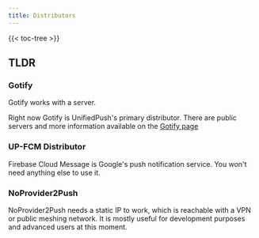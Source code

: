 ```yaml
---
title: Distributors
---
```


{{< toc-tree >}}

## TLDR

### Gotify

Gotify works with a server.

Right now Gotify is UnifiedPush's primary distributor. There are public servers and more information available on the [Gotify page](./gotify.md)

### UP-FCM Distributor

Firebase Cloud Message is Google's push notification service. You won't need anything else to use it.

### NoProvider2Push

NoProvider2Push needs a static IP to work, which is reachable with a VPN or public meshing network. It is mostly useful for development purposes and advanced users at this moment.

